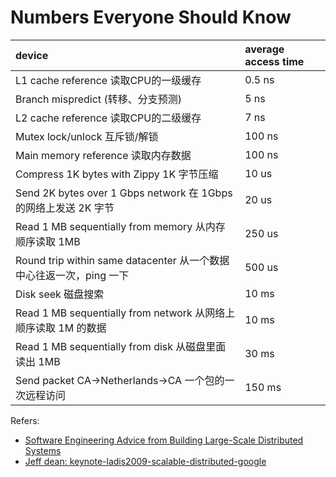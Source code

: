 # Numbers Everyone Should Know

| device | average access time |
| :-----| :---- |
| L1 cache reference 读取CPU的一级缓存 | 0.5 ns |
| Branch mispredict (转移、分支预测) | 5 ns |
| L2 cache reference 读取CPU的二级缓存 | 7 ns |
| Mutex lock/unlock 互斥锁/解锁 | 100 ns |
| Main memory reference 读取内存数据 | 100 ns |
| Compress 1K bytes with Zippy 1K 字节压缩 | 10 us |
| Send 2K bytes over 1 Gbps network 在 1Gbps 的网络上发送 2K 字节 | 20 us |
| Read 1 MB sequentially from memory 从内存顺序读取 1MB | 250 us |
| Round trip within same datacenter 从一个数据中心往返一次，ping 一下 | 500 us |
| Disk seek 磁盘搜索 | 10 ms |
| Read 1 MB sequentially from network 从网络上顺序读取 1M 的数据 | 10 ms |
| Read 1 MB sequentially from disk 从磁盘里面读出 1MB | 30 ms |
| Send packet CA->Netherlands->CA 一个包的一次远程访问 | 150 ms |

Refers:
- [Software Engineering Advice from
Building Large-Scale Distributed Systems](Software_Engineering_Advice_from_Building_Large-Scale_Distributed_Systems.pdf)
- [Jeff dean: keynote-ladis2009-scalable-distributed-google](dean-keynote-ladis2009-scalable-distributed-google.pdf)
